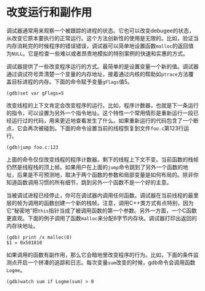 # 改变运行和副作用

调试器通常用来观察一个被跟踪的进程的状态。它也可以改变debugee的状态，从改变它原本要执行的正常运行。这个方法创新性的使用是无限的。比如，验证当内存消耗完的时候程序的错误错误，调试器可以简单地设置函数`malloc`的返回值为`NULL`。它是检查一些难以或者昂贵地模拟的特别案例的快速和实惠的方式。

调试器提供了一些改变程序运行的方式。最简单的是设置变量一个新的值。调试器通过调试符号弄清楚一个变量的内存地址，接着通过内核的帮助如`ptrace`方法覆盖目标进程的内存。下面的命令赋予变量`gFlags`值5。

```
(gdb)set var gFlags=5
```

改变线程的上下文肯定会改变程序的运行。比如，程序计数器，也就是下一条运行的指令，可以设置为另外一个指令地址。这个特性一个常用情形是重新运行一段已经运行过的代码，用来更近地查看发生了什么。如果重新运行的代码包含了一个断点，它会再次被碰到。下面的命令设置当前的线程恢复到文件`foo.c`第123行运行。
```
(gdb)jump foo.c:123
```

上面的命令仅仅改变线程的程序计数器。剩下的线程上下文不变。当前函数的栈帧仍然是线程栈的顶上帧。如果用户在上面的`jump`命令跳到了另外一个函数的地址，后果是不可预测地，取决于两个函数的参数和局部变量是如何布局的。除非你知道函数调用习惯的所有细节，跳到另外一个函数不是一个好的主意。

当被调试进程已经停止，你可在调试器内调用任何函数。调试器在当前线程的最里层的帧为调用的函数创建一个新的栈帧。注意，调用C++类方式有点特别，因为它“秘密地”把`this`指针当成了被调用函数的第一个参数。另外一方面，一个C函数更直观。下面的例子调用了函数`malloc`来分配8字节内存块。调试器打印出返回的内存块地址。

```
(gdb) print /x malloc(8)
$1 = 0x501010

```
如果调用的函数有副作用，那么它会暗地里改变程序的行为。比如，下面的条件监测点开启一个拼凑的追踪和日志。每次变量`sum`改变的时候，gdb命令会调用函数`Logme`。

```
(gdb)watch sum if Logme(sum) > 0
```


